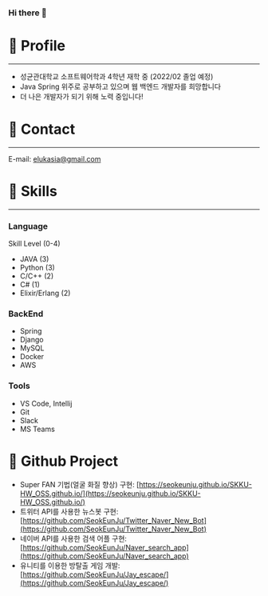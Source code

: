 ### Hi there 👋

# 💫 Profile

---

- 성균관대학교 소프트웨어학과 4학년 재학 중 (2022/02 졸업 예정)
- Java Spring 위주로 공부하고 있으며 웹 백엔드 개발자를 희망합니다
- 더 나은 개발자가 되기 위해 노력 중입니다!

# 💫 Contact

---
E-mail: elukasia@gmail.com

# 💫 Skills

---

### Language

Skill Level (0-4)

- JAVA (3)
- Python (3)
- C/C++ (2)
- C# (1)
- Elixir/Erlang (2)

### BackEnd

- Spring
- Django
- MySQL
- Docker
- AWS

### Tools

- VS Code, Intellij
- Git
- Slack
- MS Teams

# 💫 Github Project

- Super FAN 기법(얼굴 화질 향상) 구현: [https://seokeunju.github.io/SKKU-HW_OSS.github.io/](https://seokeunju.github.io/SKKU-HW_OSS.github.io/)
- 트위터 API를 사용한 뉴스봇 구현: [https://github.com/SeokEunJu/Twitter_Naver_New_Bot](https://github.com/SeokEunJu/Twitter_Naver_New_Bot)
- 네이버 API를 사용한 검색 어플 구현: [https://github.com/SeokEunJu/Naver_search_app](https://github.com/SeokEunJu/Naver_search_app)
- 유니티를 이용한 방탈출 게임 개발: [https://github.com/SeokEunJu/Jay_escape/](https://github.com/SeokEunJu/Jay_escape/)

<!--
**SeokEunJu/SeokEunJu** is a ✨ _special_ ✨ repository because its `README.md` (this file) appears on your GitHub profile.

Here are some ideas to get you started:

- 🔭 I’m currently working on ...
- 🌱 I’m currently learning ...
- 👯 I’m looking to collaborate on ...
- 🤔 I’m looking for help with ...
- 💬 Ask me about ...
- 📫 How to reach me: ...
- 😄 Pronouns: ...
- ⚡ Fun fact: ...
-->
